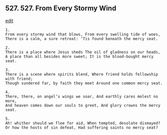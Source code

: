 
## 527.  527. From Every Stormy Wind
[edit](https://docs.google.com/document/d/1bLO%2Dxeav3kl00bCK43mqA%2DG1hrdqaGxo/edit?mode=html)






    1.
    From every stormy wind that blows, From every swelling tide of woes,
    There is a calm, a sure retreat: ‘Tis found beneath the mercy seat.

    2.
    There is a place where Jesus sheds The oil of gladness on our heads,
    A place than all besides more sweet; It is the blood-bought mercy seat.

    3.
    There is a scene where spirits blend, Where friend holds fellowship with friend;
    Though sundered far, by faith they meet Around one common mercy seat.

    4.
    There, there, on angel’s wings we soar, And earthly cares molest no more,
    And heaven comes down our souls to greet, And glory crowns the mercy seat.

    5.
    Ah! whither should we flee for aid, When tempted, desolate dismayed?
    Or how the hosts of sin defeat, Had suffering saints no mercy seat?
